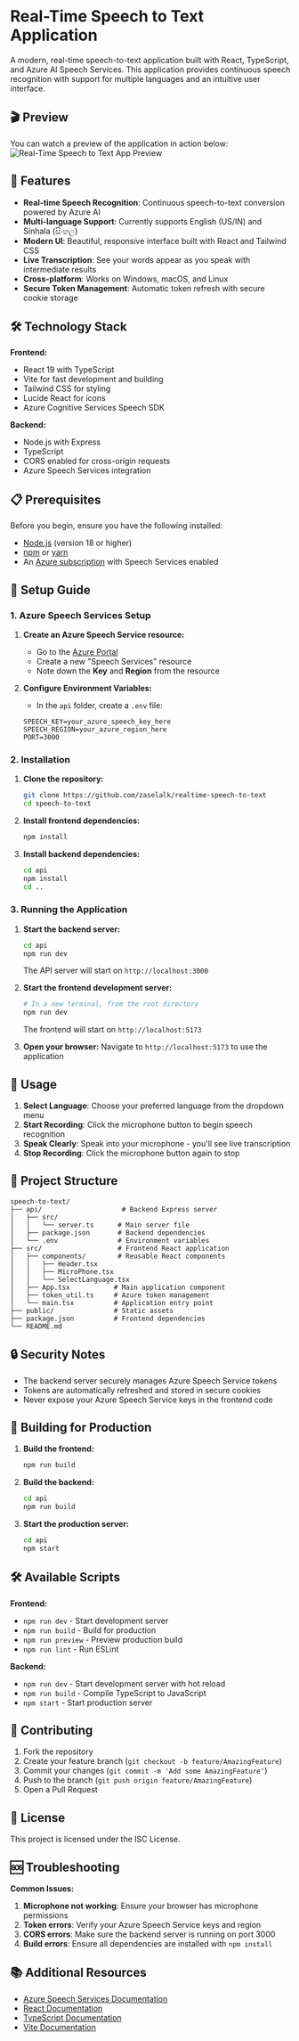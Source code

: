 # Real-Time Speech to Text Application

A modern, real-time speech-to-text application built with React, TypeScript, and Azure AI Speech Services. This application provides continuous speech recognition with support for multiple languages and an intuitive user interface.

## 🎬 Preview

You can watch a preview of the application in action below:
![Real-Time Speech to Text App Preview](/doc/intro.gif)

## 🚀 Features

- **Real-time Speech Recognition**: Continuous speech-to-text conversion powered by Azure AI
- **Multi-language Support**: Currently supports English (US/IN) and Sinhala (සිංහල)
- **Modern UI**: Beautiful, responsive interface built with React and Tailwind CSS
- **Live Transcription**: See your words appear as you speak with intermediate results
- **Cross-platform**: Works on Windows, macOS, and Linux
- **Secure Token Management**: Automatic token refresh with secure cookie storage

## 🛠️ Technology Stack

**Frontend:**

- React 19 with TypeScript
- Vite for fast development and building
- Tailwind CSS for styling
- Lucide React for icons
- Azure Cognitive Services Speech SDK

**Backend:**

- Node.js with Express
- TypeScript
- CORS enabled for cross-origin requests
- Azure Speech Services integration

## 📋 Prerequisites

Before you begin, ensure you have the following installed:

- [Node.js](https://nodejs.org/) (version 18 or higher)
- [npm](https://www.npmjs.com/) or [yarn](https://yarnpkg.com/)
- An [Azure subscription](https://azure.microsoft.com/free/) with Speech Services enabled

## 🔧 Setup Guide

### 1. Azure Speech Services Setup

1. **Create an Azure Speech Service resource:**

   - Go to the [Azure Portal](https://portal.azure.com)
   - Create a new "Speech Services" resource
   - Note down the **Key** and **Region** from the resource

2. **Configure Environment Variables:**
   - In the `api` folder, create a `.env` file:
   ```env
   SPEECH_KEY=your_azure_speech_key_here
   SPEECH_REGION=your_azure_region_here
   PORT=3000
   ```

### 2. Installation

1. **Clone the repository:**

   ```bash
   git clone https://github.com/zaselalk/realtime-speech-to-text
   cd speech-to-text
   ```

2. **Install frontend dependencies:**

   ```bash
   npm install
   ```

3. **Install backend dependencies:**
   ```bash
   cd api
   npm install
   cd ..
   ```

### 3. Running the Application

1. **Start the backend server:**

   ```bash
   cd api
   npm run dev
   ```

   The API server will start on `http://localhost:3000`

2. **Start the frontend development server:**

   ```bash
   # In a new terminal, from the root directory
   npm run dev
   ```

   The frontend will start on `http://localhost:5173`

3. **Open your browser:**
   Navigate to `http://localhost:5173` to use the application

## 🎤 Usage

1. **Select Language**: Choose your preferred language from the dropdown menu
2. **Start Recording**: Click the microphone button to begin speech recognition
3. **Speak Clearly**: Speak into your microphone - you'll see live transcription
4. **Stop Recording**: Click the microphone button again to stop

## 📁 Project Structure

```
speech-to-text/
├── api/                    # Backend Express server
│   ├── src/
│   │   └── server.ts      # Main server file
│   ├── package.json       # Backend dependencies
│   └── .env               # Environment variables
├── src/                   # Frontend React application
│   ├── components/        # Reusable React components
│   │   ├── Header.tsx
│   │   ├── MicroPhone.tsx
│   │   └── SelectLanguage.tsx
│   ├── App.tsx           # Main application component
│   ├── token_util.ts     # Azure token management
│   └── main.tsx          # Application entry point
├── public/               # Static assets
├── package.json          # Frontend dependencies
└── README.md
```

## 🔒 Security Notes

- The backend server securely manages Azure Speech Service tokens
- Tokens are automatically refreshed and stored in secure cookies
- Never expose your Azure Speech Service keys in the frontend code

## 🚀 Building for Production

1. **Build the frontend:**

   ```bash
   npm run build
   ```

2. **Build the backend:**

   ```bash
   cd api
   npm run build
   ```

3. **Start the production server:**
   ```bash
   cd api
   npm start
   ```

## 🛠️ Available Scripts

**Frontend:**

- `npm run dev` - Start development server
- `npm run build` - Build for production
- `npm run preview` - Preview production build
- `npm run lint` - Run ESLint

**Backend:**

- `npm run dev` - Start development server with hot reload
- `npm run build` - Compile TypeScript to JavaScript
- `npm start` - Start production server

## 🤝 Contributing

1. Fork the repository
2. Create your feature branch (`git checkout -b feature/AmazingFeature`)
3. Commit your changes (`git commit -m 'Add some AmazingFeature'`)
4. Push to the branch (`git push origin feature/AmazingFeature`)
5. Open a Pull Request

## 📝 License

This project is licensed under the ISC License.

## 🆘 Troubleshooting

**Common Issues:**

1. **Microphone not working**: Ensure your browser has microphone permissions
2. **Token errors**: Verify your Azure Speech Service keys and region
3. **CORS errors**: Make sure the backend server is running on port 3000
4. **Build errors**: Ensure all dependencies are installed with `npm install`

## 📚 Additional Resources

- [Azure Speech Services Documentation](https://docs.microsoft.com/en-us/azure/cognitive-services/speech-service/)
- [React Documentation](https://reactjs.org/)
- [TypeScript Documentation](https://www.typescriptlang.org/)
- [Vite Documentation](https://vitejs.dev/)
